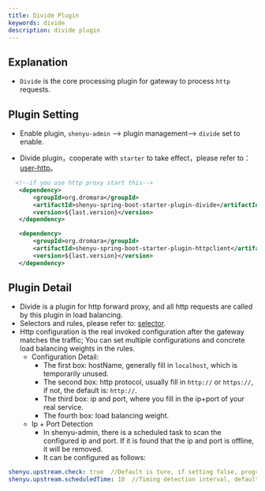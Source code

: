```yaml
---
title: Divide Plugin
keywords: divide
description: divide plugin
---
```


## Explanation

* `Divide` is the core processing plugin for gateway to process `http` requests.

## Plugin Setting

* Enable plugin, `shenyu-admin` --> plugin management--> `divide` set to enable.

* Divide plugin，cooperate with `starter` to take effect，please refer to：[user-http](../http-proxy)。

```xml
  <!--if you use http proxy start this-->
   <dependency>
       <groupId>org.dromara</groupId>
       <artifactId>shenyu-spring-boot-starter-plugin-divide</artifactId>
       <version>${last.version}</version>
   </dependency>

   <dependency>
       <groupId>org.dromara</groupId>
       <artifactId>shenyu-spring-boot-starter-plugin-httpclient</artifactId>
       <version>${last.version}</version>
   </dependency>
```

## Plugin Detail

* Divide is a plugin for http forward proxy, and all http requests are called by this plugin in load balancing.
* Selectors and rules, please refer to: [selector](../selector-and-rule).
* Http configuration is the real invoked configuration after the gateway matches the traffic; You can set multiple configurations and concrete load balancing weights in the rules.
  * Configuration Detail:
     * The first box: hostName, generally fill in `localhost`, which is temporarily unused.  
     * The second box: http protocol, usually fill in ` http:// ` or ` https:// `, if not, the default is: ` http:// `.
     * The third box: ip and port, where you fill in the ip+port of your real service.
     * The fourth box: load balancing weight.   
  * Ip + Port Detection
     * In shenyu-admin, there is a scheduled task to scan the configured ip and port. If it is found that the ip and port is offline, it will be removed.
     * It can be configured as follows:

```yaml
shenyu.upstream.check: true  //Default is ture, if setting false, program will not detect.
shenyu.upstream.scheduledTime: 10  //Timing detection interval, default 10 seconds.
 ```  
  
 
